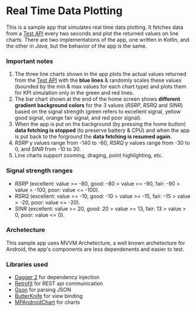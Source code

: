# Real Time Data Plotting
This is a sample app that simulates real time data plotting. It fetches data from a [Test API][TestAPI] every two seconds and plot the returned values on line charts. There are two implementations of the app, one written in *Kotlin*, and the other in *Java*, but the behavior of the app is the same.

### Important notes
1. The three line charts shown in the app plots the actual values returned from the [Test API][TestAPI] with the **blue lines** & randomly scales these values (bounded by the min & max values for each chart type) and plots them for KPI simulation only in the green and red lines.
2. The bar chart shown at the end of the home screen shows **different gradient background colors** for the 3 values (*RSRP*, *RSRQ* and *SINR*) based on the signal strength (green refers to excellent signal, yellow good signal, orange fair signal, and red poor signal).
3. When the app is put on the background (by pressing the home button) __data fetching is stopped__ (to preserve battery & CPU) and when the app is put back to the forground the __data fetching is resumed again__.
4. *RSRP* y values range from -140 to -60, *RSRQ* y values range from -30 to 0, and *SINR* from -10 to 30.
5. Line charts support zooming, draging, point highlighting, etc.

### Signal strength ranges
* _RSRP_ (excellent: value >= -80, good: -80 > value >= -90, fair: -90 > value > -100, poor: value <= -100).
* _RSRQ_ (excellent: value >= -10, good: -10 > value >= -15, fair: -15 > value > -20, poor: value <= -20).
* _SINR_ (excellent: value >= 20, good: 20 > value >= 13, fair: 13 > value > 0, poor: value <= 0).

### Archetecture
This sample app uses MVVM Archetecture, a well known archetecture for Android, the app's components are less dependenents and easier to test.

### Libraries used
* [Dagger 2][dagger2] for dependency injection
* [Retrofit][retrofit] for REST api communication
* [Gson][gson] for parsing JSON
* [ButterKnife][butterKnife] for view binding
* [MPAndroidChart][charting] for charts

[dagger2]: https://google.github.io/dagger
[retrofit]: http://square.github.io/retrofit
[gson]: https://github.com/google/gson
[butterKnife]: https://github.com/JakeWharton/butterknife
[charting]: https://github.com/PhilJay/MPAndroidChart
[TestAPI]: http://51.195.89.92:6000/random
